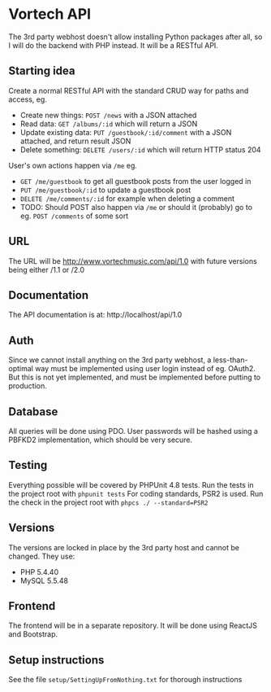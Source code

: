 # Vortech API
The 3rd party webhost doesn't allow installing Python packages after all, so I will do the backend with PHP instead. It will be a RESTful API.

## Starting idea
Create a normal RESTful API with the standard CRUD way for paths and access, eg.
- Create new things: ``POST /news`` with a JSON attached
- Read data: ``GET /albums/:id`` which will return a JSON
- Update existing data: ``PUT /guestbook/:id/comment`` with a JSON attached, and return result JSON
- Delete something: ``DELETE /users/:id`` which will return HTTP status 204

User's own actions happen via ``/me`` eg.
- ``GET /me/guestbook`` to get all guestbook posts from the user logged in
- ``PUT /me/guestbook/:id`` to update a guestbook post
- ``DELETE /me/comments/:id`` for example when deleting a comment
- TODO: Should POST also happen via ``/me`` or should it (probably) go to eg. ``POST /comments`` of some sort

## URL
The URL will be http://www.vortechmusic.com/api/1.0 with future versions being either /1.1 or /2.0

## Documentation
The API documentation is at: http://localhost/api/1.0

## Auth
Since we cannot install anything on the 3rd party webhost, a less-than-optimal way must be implemented using user login instead of eg. OAuth2. But this is not yet implemented, and must be implemented before putting to production.

## Database
All queries will be done using PDO. User passwords will be hashed using a PBFKD2 implementation, which should be very secure.

## Testing
Everything possible will be covered by PHPUnit 4.8 tests. Run the tests in the project root with ``phpunit tests``
For coding standards, PSR2 is used. Run the check in the project root with ``phpcs ./ --standard=PSR2``

## Versions
The versions are locked in place by the 3rd party host and cannot be changed. They use:
- PHP 5.4.40
- MySQL 5.5.48

## Frontend
The frontend will be in a separate repository. It will be done using ReactJS and Bootstrap.

## Setup instructions
See the file ``setup/SettingUpFromNothing.txt`` for thorough instructions

